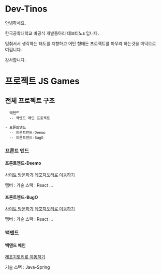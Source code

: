 # Dev-Tinos

안녕하세요. 

한국공학대학교 비공식 개발동아리 데브티노s 입니다.

멈춰서서 생각하는 태도를 지향하고 어떤 형태든 프로젝트를 마무리 하는것을 미덕으로 여깁니다.

감사합니다.


# 프로젝트 JS Games

## 전체 프로젝트 구조
``` 
- 백엔드
  -- 백엔드 메인 프로젝트

- 프론트엔드
  -- 프론트엔드-Deemo
  -- 프론트엔드-BugO
```

### 프론트 엔드
#### 프론트엔드-Deemo 

[사이트 방문하기](http://deemo-games.s3-website.ap-northeast-2.amazonaws.com/)
[레포지토리로 이동하기](https://github.com/Dev-Tinos/JSGames-Frontend-Deemo)

맴버 : 
기술 스택 : React
...

#### 프론트엔드-BugO 

[사이트 방문하기](http://dinogmaes-bugo.s3-website.ap-northeast-2.amazonaws.com/)
[레포지토리로 이동하기](https://github.com/Dev-Tinos/JSGames-Frontend-BugO)


맴버 : 
기술 스택 : React
...

### 백엔드
#### 백엔드 메인 

[레포지토리로 이동하기](https://github.com/Dev-Tinos/JSGames-Backend-Main)


기술 스택 : Java-Spring







<br>
